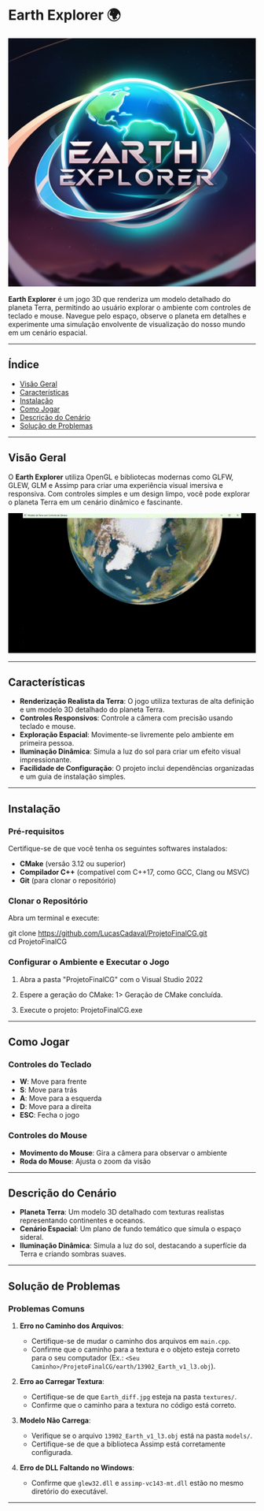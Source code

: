 # Earth Explorer 🌍

<p align="center">
  <img src="assets/banner.jpg" alt="Earth Explorer Banner" width="600"/>
</p>

**Earth Explorer** é um jogo 3D que renderiza um modelo detalhado do planeta Terra, permitindo ao usuário explorar o ambiente com controles de teclado e mouse. Navegue pelo espaço, observe o planeta em detalhes e experimente uma simulação envolvente de visualização do nosso mundo em um cenário espacial.

---

## Índice

- [Visão Geral](#visão-geral)
- [Características](#características)
- [Instalação](#instalação)
- [Como Jogar](#como-jogar)
- [Descrição do Cenário](#descrição-do-cenário)
- [Solução de Problemas](#solução-de-problemas)

---

## Visão Geral

O **Earth Explorer** utiliza OpenGL e bibliotecas modernas como GLFW, GLEW, GLM e Assimp para criar uma experiência visual imersiva e responsiva. Com controles simples e um design limpo, você pode explorar o planeta Terra em um cenário dinâmico e fascinante.

<p align="center">
  <img src="assets/jogo.gif" alt="Demonstração do Jogo" width="800"/>
</p>

---

## Características

- **Renderização Realista da Terra**: O jogo utiliza texturas de alta definição e um modelo 3D detalhado do planeta Terra.
- **Controles Responsivos**: Controle a câmera com precisão usando teclado e mouse.
- **Exploração Espacial**: Movimente-se livremente pelo ambiente em primeira pessoa.
- **Iluminação Dinâmica**: Simula a luz do sol para criar um efeito visual impressionante.
- **Facilidade de Configuração**: O projeto inclui dependências organizadas e um guia de instalação simples.

---

## Instalação

### Pré-requisitos

Certifique-se de que você tenha os seguintes softwares instalados:

- **CMake** (versão 3.12 ou superior)
- **Compilador C++** (compatível com C++17, como GCC, Clang ou MSVC)
- **Git** (para clonar o repositório)

### Clonar o Repositório

Abra um terminal e execute:

git clone https://github.com/LucasCadaval/ProjetoFinalCG.git  
cd ProjetoFinalCG

### Configurar o Ambiente e Executar o Jogo

1. Abra a pasta "ProjetoFinalCG" com o Visual Studio 2022

2. Espere a geração do CMake:
   1> Geração de CMake concluída.

3. Execute o projeto:
   ProjetoFinalCG.exe

---

## Como Jogar

### Controles do Teclado

- **W**: Move para frente
- **S**: Move para trás
- **A**: Move para a esquerda
- **D**: Move para a direita
- **ESC**: Fecha o jogo

### Controles do Mouse

- **Movimento do Mouse**: Gira a câmera para observar o ambiente
- **Roda do Mouse**: Ajusta o zoom da visão

---

## Descrição do Cenário

- **Planeta Terra**: Um modelo 3D detalhado com texturas realistas representando continentes e oceanos.
- **Cenário Espacial**: Um plano de fundo temático que simula o espaço sideral.
- **Iluminação Dinâmica**: Simula a luz do sol, destacando a superfície da Terra e criando sombras suaves.

---

## Solução de Problemas

### Problemas Comuns

1. **Erro no Caminho dos Arquivos**:
   - Certifique-se de mudar o caminho dos arquivos em `main.cpp`.
   - Confirme que o caminho para a textura e o objeto esteja correto para o seu computador (Ex.: `<Seu Caminho>/ProjetoFinalCG/earth/13902_Earth_v1_l3.obj`).

2. **Erro ao Carregar Textura**:
   - Certifique-se de que `Earth_diff.jpg` esteja na pasta `textures/`.
   - Confirme que o caminho para a textura no código está correto.

3. **Modelo Não Carrega**:
   - Verifique se o arquivo `13902_Earth_v1_l3.obj` está na pasta `models/`.
   - Certifique-se de que a biblioteca Assimp está corretamente configurada.

4. **Erro de DLL Faltando no Windows**:
   - Confirme que `glew32.dll` e `assimp-vc143-mt.dll` estão no mesmo diretório do executável.

---

